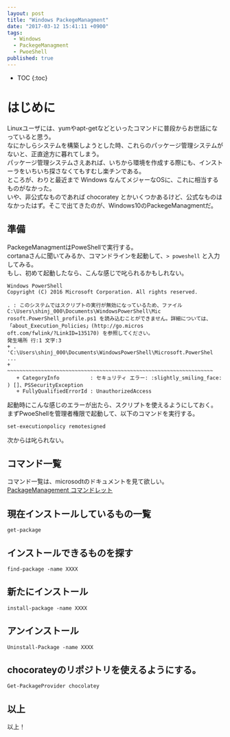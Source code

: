 ```yaml
---
layout: post
title: "Windows PackegeManagment"
date: "2017-03-12 15:41:11 +0900"
tags:
  - Windows
  - PackegeManagment
  - PwoeShell
published: true
---
```


* TOC
{:toc}

# はじめに

Linuxユーザには、yumやapt-getなどといったコマンドに普段からお世話になっていると思う。   
なにかしらシステムを構築しようとした時、これらのパッケージ管理システムがないと、正直途方に暮れてしまう。  
パッケージ管理システムさえあれば、いちから環境を作成する際にも、インストーラをいちいち探さなくてもすむし楽チンである。  
ところが、わりと最近まで Windows なんてメジャーなOSに、これに相当するものがなかった。  
いや、非公式なものであれば chocoratey とかいくつかあるけど、公式なものはなかったはず。そこで出てきたのが、Windows10のPackegeManagmentだ。  

## 準備

PackegeManagmentはPoweShellで実行する。  
cortanaさんに聞いてみるか、コマンドラインを起動して、`> poweshell` と入力してみる。  
もし、初めて起動したなら、こんな感じで叱られるかもしれない。  

```
Windows PowerShell
Copyright (C) 2016 Microsoft Corporation. All rights reserved.

. : このシステムではスクリプトの実行が無効になっているため、ファイル C:\Users\shinj_000\Documents\WindowsPowerShell\Mic
rosoft.PowerShell_profile.ps1 を読み込むことができません。詳細については、「about_Execution_Policies」(http://go.micros
oft.com/fwlink/?LinkID=135170) を参照してください。
発生場所 行:1 文字:3
+ . 'C:\Users\shinj_000\Documents\WindowsPowerShell\Microsoft.PowerShel ...
+   ~~~~~~~~~~~~~~~~~~~~~~~~~~~~~~~~~~~~~~~~~~~~~~~~~~~~~~~~~~~~~~~~~~~
   + CategoryInfo          : セキュリティ エラー: :slightly_smiling_face: ) []、PSSecurityException
   + FullyQualifiedErrorId : UnauthorizedAccess
```

起動時にこんな感じのエラーが出たら、スクリプトを使えるようにしておく。  
まずPwoeShellを管理者権限で起動して、以下のコマンドを実行する。  

```
set-executionpolicy remotesigned
```

次からは叱られない。  

## コマンド一覧

コマンド一覧は、microsodtのドキュメントを見て欲しい。  
[PackageManagement コマンドレット](https://msdn.microsoft.com/ja-jp/powershell/wmf/5.0/oneget_cmdlets)


## 現在インストールしているもの一覧

```
get-package
```

## インストールできるものを探す

```
find-package -name XXXX
```

## 新たにインストール

```
install-package -name XXXX
```

## アンインストール

```
Uninstall-Package -name XXXX
```

## chocorateyのリポジトリを使えるようにする。

```
Get-PackageProvider chocolatey
```

## 以上

以上！
